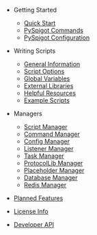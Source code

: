 - Getting Started
	- [Quick Start](quickstart.md)
	- [PySpigot Commands](plugincommands.md)
	- [PySpigot Configuration](pluginconfiguration.md)

- Writing Scripts

	- [General Information](writingscripts.md)
	- [Script Options](scriptoptions.md)
	- [Global Variables](globalvariables.md)
	- [External Libraries](externallibraries.md)
	- [Helpful Resources](externalresources.md)
	- [Example Scripts](examples.md)

- Managers

	- [Script Manager](scripts.md)
	- [Command Manager](commands.md)
	- [Config Manager](configuration.md)
	- [Listener Manager](eventlisteners.md)
	- [Task Manager](tasks.md)
	- [ProtocolLib Manager](protocollib.md)
	- [Placeholder Manager](placeholders.md)
	- [Database Manager](databases.md)
	- [Redis Manager](redis.md)

- [Planned Features](plannedfeatures.md)
- [License Info](license.md)
- [Developer API](api.md)